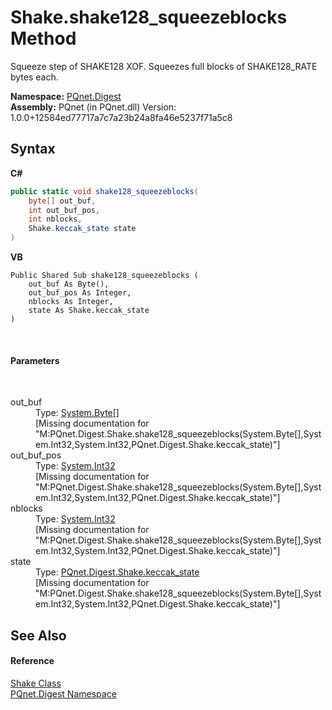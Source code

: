 # Shake.shake128_squeezeblocks Method 
 

Squeeze step of SHAKE128 XOF. Squeezes full blocks of SHAKE128_RATE bytes each.

**Namespace:**&nbsp;<a href="21efb5f0-8611-9eaa-4575-81fa5c4164b4.md">PQnet.Digest</a><br />**Assembly:**&nbsp;PQnet (in PQnet.dll) Version: 1.0.0+12584ed77717a7c7a23b24a8fa46e5237f71a5c8

## Syntax

**C#**<br />
``` C#
public static void shake128_squeezeblocks(
	byte[] out_buf,
	int out_buf_pos,
	int nblocks,
	Shake.keccak_state state
)
```

**VB**<br />
``` VB
Public Shared Sub shake128_squeezeblocks ( 
	out_buf As Byte(),
	out_buf_pos As Integer,
	nblocks As Integer,
	state As Shake.keccak_state
)
```

<br />

#### Parameters
&nbsp;<dl><dt>out_buf</dt><dd>Type: <a href="https://docs.microsoft.com/dotnet/api/system.byte" target="_blank" rel="noopener noreferrer">System.Byte</a>[]<br />\[Missing <param name="out_buf"/> documentation for "M:PQnet.Digest.Shake.shake128_squeezeblocks(System.Byte[],System.Int32,System.Int32,PQnet.Digest.Shake.keccak_state)"\]</dd><dt>out_buf_pos</dt><dd>Type: <a href="https://docs.microsoft.com/dotnet/api/system.int32" target="_blank" rel="noopener noreferrer">System.Int32</a><br />\[Missing <param name="out_buf_pos"/> documentation for "M:PQnet.Digest.Shake.shake128_squeezeblocks(System.Byte[],System.Int32,System.Int32,PQnet.Digest.Shake.keccak_state)"\]</dd><dt>nblocks</dt><dd>Type: <a href="https://docs.microsoft.com/dotnet/api/system.int32" target="_blank" rel="noopener noreferrer">System.Int32</a><br />\[Missing <param name="nblocks"/> documentation for "M:PQnet.Digest.Shake.shake128_squeezeblocks(System.Byte[],System.Int32,System.Int32,PQnet.Digest.Shake.keccak_state)"\]</dd><dt>state</dt><dd>Type: <a href="1ae1bd35-7a8a-534f-8493-83b37fccc479.md">PQnet.Digest.Shake.keccak_state</a><br />\[Missing <param name="state"/> documentation for "M:PQnet.Digest.Shake.shake128_squeezeblocks(System.Byte[],System.Int32,System.Int32,PQnet.Digest.Shake.keccak_state)"\]</dd></dl>

## See Also


#### Reference
<a href="23f04087-7075-c1be-bf7b-dec72f7a4cd1.md">Shake Class</a><br /><a href="21efb5f0-8611-9eaa-4575-81fa5c4164b4.md">PQnet.Digest Namespace</a><br />